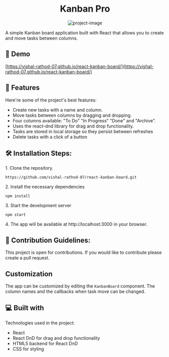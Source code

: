 <h1 align="center" id="title">Kanban Pro</h1>

<p align="center"><img src="https://socialify.git.ci/vishal-rathod-07/react-kanban-board/image?language=1&amp;owner=1&amp;name=1&amp;stargazers=1&amp;theme=Light" alt="project-image"></p>

<p id="description">A simple Kanban board application built with React that allows you to create and move tasks between columns.</p>

<h2>🚀 Demo</h2>

[https://vishal-rathod-07.github.io/react-kanban-board/](https://vishal-rathod-07.github.io/react-kanban-board/)

  
  
<h2>🧐 Features</h2>

Here're some of the project's best features:

*   Create new tasks with a name and column.
*   Move tasks between columns by dragging and dropping.
*   Four columns available: "To Do" "In Progress" "Done" and "Archive".
*   Uses the react-dnd library for drag and drop functionality.
*   Tasks are stored in local storage so they persist between refreshes
*   Delete tasks with a click of a button

<h2>🛠️ Installation Steps:</h2>

<p>1. Clone the repository.</p>

```
https://github.com/vishal-rathod-07/react-kanban-board.git
```

<p>2. Install the necessary dependencies</p>

```
npm install
```

<p>3. Start the development server</p>

```
npm start
```

<p>4. The app will be available at http://localhost:3000 in your browser.</p>

<h2>🍰 Contribution Guidelines:</h2>

This project is open for contributions. If you would like to contribute please create a pull request.

Customization
-------------

The app can be customized by editing the `KanbanBoard` component. The column names and the callbacks when task move can be changed.

  
  
<h2>💻 Built with</h2>

Technologies used in the project:

*   React
*   React DnD for drag and drop functionality
*   HTML5 backend for React DnD
*   CSS for styling


